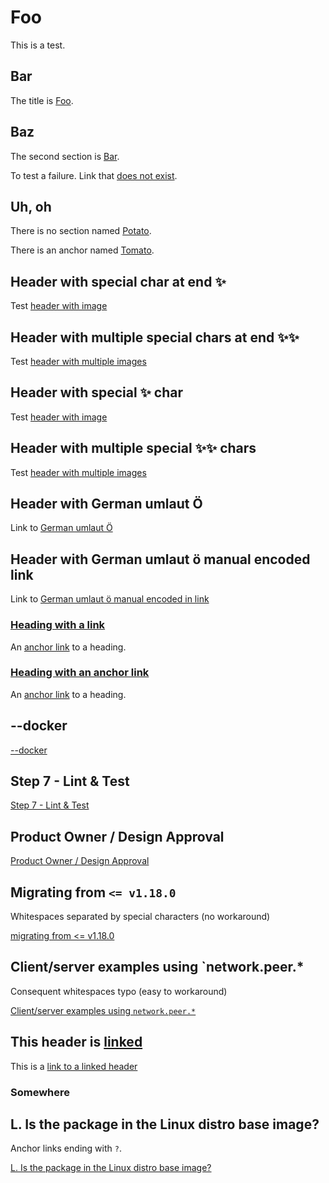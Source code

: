 # Foo

<!-- markdownlint-disable MD033 -->
<a id="tomato"></a>
<!-- markdownlint-enable MD033 -->

This is a test.

## Bar

The title is [Foo](#foo).

## Baz

The second section is [Bar](#bar).

To test a failure. Link that [does not exist](#does-not-exist).

## Uh, oh

There is no section named [Potato](#potato).

There is an anchor named [Tomato](#tomato).

## Header with special char at end ✨

Test [header with image](#header-with-special-char-at-end-)

## Header with multiple special chars at end ✨✨

Test [header with multiple images](#header-with-multiple-special-chars-at-end-)

## Header with special ✨ char

Test [header with image](#header-with-special--char)

## Header with multiple special ✨✨ chars

Test [header with multiple images](#header-with-multiple-special--chars)

## Header with German umlaut Ö

Link to [German umlaut Ö](#header-with-german-umlaut-ö)

## Header with German umlaut ö manual encoded link

Link to [German umlaut ö manual encoded in link](#header-with-german-umlaut-%C3%B6-manual-encoded-link)

### [Heading with a link](https://github.com/tcort/markdown-link-check)

An [anchor link](#heading-with-a-link) to a heading.

### [Heading with an anchor link](#foo)

An [anchor link](#heading-with-an-anchor-link) to a heading.

## --docker

[--docker](#--docker)

## Step 7 - Lint & Test

[Step 7 - Lint \& Test](#step-7---lint--test)

## Product Owner / Design Approval

[Product Owner / Design Approval](#product-owner--design-approval)

## Migrating from `<= v1.18.0`

Whitespaces separated by special characters (no workaround)

[migrating from <= v1.18.0](#migrating-from--v1180)

## Client/server examples using  `network.peer.*

Consequent whitespaces typo (easy to workaround)

[Client/server examples using `network.peer.*`](#clientserver-examples-using--networkpeer)

## This header is [linked](#somewhere)

This is a [link to a linked header](#this-header-is-linked)

### Somewhere

## L. Is the package in the Linux distro base image?

Anchor links ending with `?`.

[L. Is the package in the Linux distro base image?](#l-is-the-package-in-the-linux-distro-base-image)
